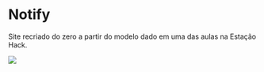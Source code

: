 # Notify
Site recriado do zero a partir do modelo dado em uma das aulas na Estação Hack.

![](notify.gif)
